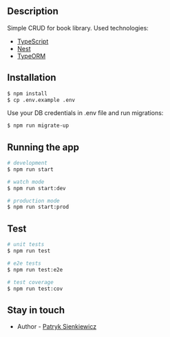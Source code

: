 ## Description

Simple CRUD for book library. Used technologies:
* [TypeScript](https://github.com/microsoft/TypeScript)
* [Nest](https://github.com/nestjs/nest)
* [TypeORM](https://github.com/typeorm/typeorm)


## Installation

```bash
$ npm install
$ cp .env.example .env
```

Use your DB credentials in .env file and run migrations: 
```bash
$ npm run migrate-up
```

## Running the app

```bash
# development
$ npm run start

# watch mode
$ npm run start:dev

# production mode
$ npm run start:prod
```

## Test

```bash
# unit tests
$ npm run test

# e2e tests
$ npm run test:e2e

# test coverage
$ npm run test:cov
```
## Stay in touch

- Author - [Patryk Sienkiewicz](https://github.com/thirtyseven37)

